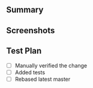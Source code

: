 ## Summary


## Screenshots


## Test Plan

-   [ ] Manually verified the change
-   [ ] Added tests
-   [ ] Rebased latest master
